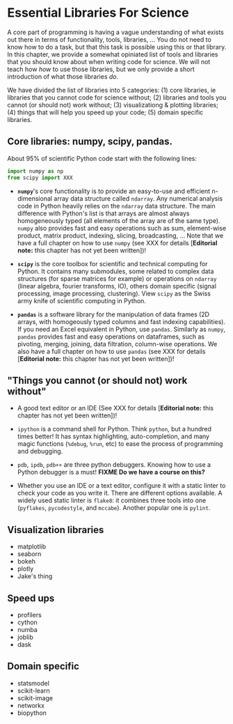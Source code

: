 # Essential Libraries For Science

A core part of programming is having a vague understanding of what exists
out there in terms of functionality, tools, libraries, … You do not need to
know how to do a task, but that this task is possible using this or that
library. In this chapter, we provide a somewhat opiniated list of tools and
libraries that you should know about when writing code for science. We will
not teach how _how_ to use those libraries, but we only provide a short
introduction of what those libraries _do_.

We have divided the list of libraries into 5 categories: (1) core libraries,
ie libraries that you cannot code for science without; (2) libraries and tools
you cannot (or should not) work without; (3) visualizationg & plotting
libraries; (4) things that will help you speed up your code; (5) domain
specific libraries.

## Core libraries: numpy, scipy, pandas.

About 95% of scientific Python code start with the following lines:

```python
import numpy as np
from scipy import XXX
```

- **`numpy`**'s core functionality is to provide an easy-to-use and efficient
  n-dimensional array data structure called `ndarray`. Any numerical analysis
  code in Python heavily relies on the `ndarray` data structure. The main
  difference with Python's list is that arrays are almost always homogeneously
  typed (all elements of the array are of the same type). `numpy` also
  provides fast and easy operations such as sum, element-wise product, matrix
  product, indexing, slicing, broadcasting, … Note that we have a full chapter
  on how to use `numpy` (see XXX for details [**Editorial note:** this chapter
  has not yet been written])! 

- **`scipy`** is the core toolbox for scientific and technical computing for
  Python. It contains many submodules, some related to complex data structures
  (for sparse matrices for example) or operations on `ndarray` (linear
  algebra, fourier transforms, IO), others domain specific (signal processing,
  image processing, clustering). View `scipy` as the Swiss army knife of
  scientific computing in Python.

- **`pandas`** is a software library for the manipulation of data frames (2D
  arrays, with homogeously typed columns and fast indexing capabilities). If
  you need an Excel equivalent in Python, use `pandas`. Similarly as `numpy`,
  `pandas` provides fast and easy operations on dataframes, such as pivoting,
  merging, joining, data filtration, column-wise operations. We also have a
  full chapter on how to use `pandas` (see XXX for details [**Editorial
  note:** this chapter has not yet been written])!

## "Things you cannot (or should not) work without"

- A good text editor or an IDE (See XXX for details [**Editorial
  note:** this chapter has not yet been written])!

- `ipython` is a command shell for Python. Think `python`, but a hundred times
  better! It has syntax highlighting, auto-completion, and many magic
  functions (`%debug`, `%run`, etc) to ease the process of programming and
  debugging.

- `pdb`, `ipdb`, `pdb++` are three python debuggers. Knowing how to use a
  Python debugger is a must! **FIXME Do we have a course on this?**

- Whether you use an IDE or a text editor, configure it with a static linter
  to check your code as you write it. There are different options available. A
  widely used static linter is `flake8`: it combines three tools into one
  (`pyflakes`, `pycodestyle`, and `mccabe`). Another popular one is `pylint`.


## Visualization libraries

- matplotlib
- seaborn
- bokeh
- plotly
- Jake's thing

## Speed ups

- profilers
- cython
- numba
- joblib
- dask

## Domain specific

- statsmodel
- scikit-learn
- scikit-image
- networkx
- biopython

